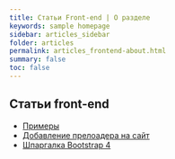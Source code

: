 ```yaml
---
title: Статьи Front-end | О разделе
keywords: sample homepage
sidebar: articles_sidebar
folder: articles
permalink: articles_frontend-about.html
summary: false
toc: false
---
```


## Статьи front-end
* [Примеры](/articles_frontend-examples.html)
* [Добавление прелоадера на сайт](/articles-front-add-preloader.html)
* [Шпаргалка Bootstrap 4](/articles-front-bootstrap-4-shpora.html)
